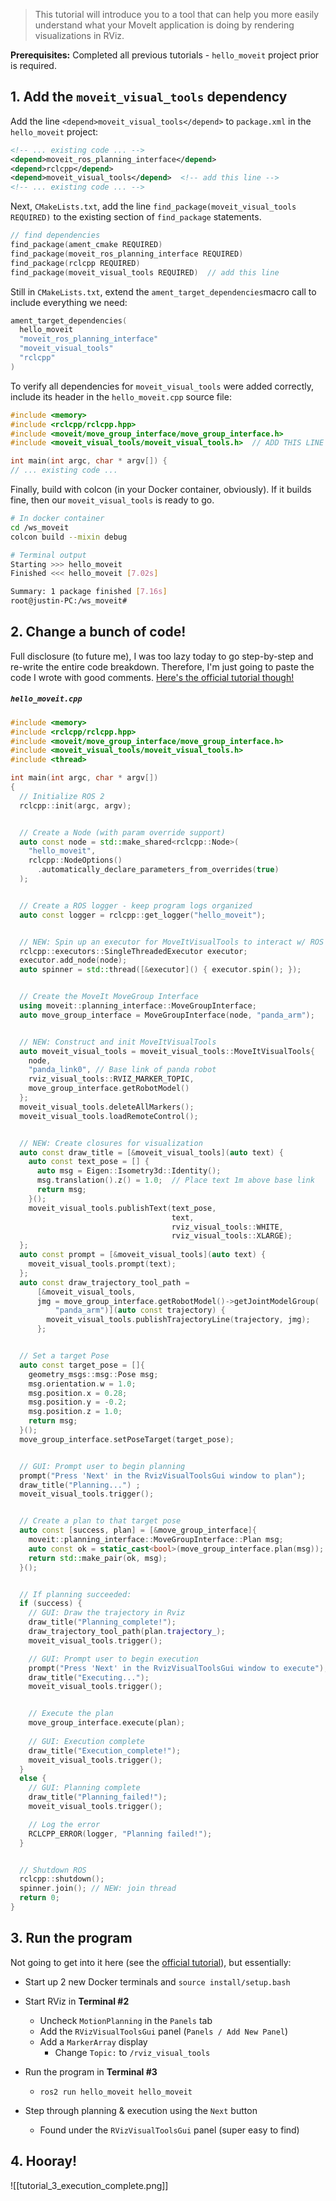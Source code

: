
> This tutorial will introduce you to a tool that can help you more easily understand what your MoveIt application is doing by rendering visualizations in RViz.

**Prerequisites:** Completed all previous tutorials - ```hello_moveit``` project prior is required.


## 1. Add the ```moveit_visual_tools``` dependency

Add the line ```<depend>moveit_visual_tools</depend>``` to ```package.xml``` in the ```hello_moveit``` project:

```xml
<!-- ... existing code ... -->
<depend>moveit_ros_planning_interface</depend>
<depend>rclcpp</depend>
<depend>moveit_visual_tools</depend>  <!-- add this line -->
<!-- ... existing code ... -->
```

Next, ```CMakeLists.txt```, add the line ```find_package(moveit_visual_tools REQUIRED)``` to the existing section of ```find_package``` statements.

```cpp
// find dependencies
find_package(ament_cmake REQUIRED)
find_package(moveit_ros_planning_interface REQUIRED)
find_package(rclcpp REQUIRED)
find_package(moveit_visual_tools REQUIRED)  // add this line
```

Still in ```CMakeLists.txt```, extend the ```ament_target_dependencies```macro call to include everything we need:

```cpp
ament_target_dependencies(
  hello_moveit
  "moveit_ros_planning_interface"
  "moveit_visual_tools"
  "rclcpp"
)
```

To verify all dependencies for ```moveit_visual_tools``` were added correctly, include its header in the ```hello_moveit.cpp``` source file:

```cpp
#include <memory>
#include <rclcpp/rclcpp.hpp>
#include <moveit/move_group_interface/move_group_interface.h>
#include <moveit_visual_tools/moveit_visual_tools.h>  // ADD THIS LINE

int main(int argc, char * argv[]) {
// ... existing code ...
```

Finally, build with colcon (in your Docker container, obviously). If it builds fine, then our ```moveit_visual_tools``` is ready to go.

```bash
# In docker container
cd /ws_moveit
colcon build --mixin debug
```

```bash
# Terminal output
Starting >>> hello_moveit
Finished <<< hello_moveit [7.02s]                     

Summary: 1 package finished [7.16s]
root@justin-PC:/ws_moveit# 
```


## 2. Change a bunch of code!

Full disclosure (to future me), I was too lazy today to go step-by-step and re-write the entire code breakdown. Therefore, I'm just going to paste the code I wrote with good comments. [Here's the official tutorial though!](https://moveit.picknik.ai/main/doc/tutorials/visualizing_in_rviz/visualizing_in_rviz.html)

##### ```hello_moveit.cpp```
```cpp
#include <memory>
#include <rclcpp/rclcpp.hpp>
#include <moveit/move_group_interface/move_group_interface.h>
#include <moveit_visual_tools/moveit_visual_tools.h>
#include <thread>

int main(int argc, char * argv[])
{
  // Initialize ROS 2
  rclcpp::init(argc, argv);


  // Create a Node (with param override support)
  auto const node = std::make_shared<rclcpp::Node>(
    "hello_moveit",
    rclcpp::NodeOptions()
      .automatically_declare_parameters_from_overrides(true)
  );


  // Create a ROS logger - keep program logs organized
  auto const logger = rclcpp::get_logger("hello_moveit");


  // NEW: Spin up an executor for MoveItVisualTools to interact w/ ROS
  rclcpp::executors::SingleThreadedExecutor executor;
  executor.add_node(node);
  auto spinner = std::thread([&executor]() { executor.spin(); });


  // Create the MoveIt MoveGroup Interface
  using moveit::planning_interface::MoveGroupInterface;
  auto move_group_interface = MoveGroupInterface(node, "panda_arm");


  // NEW: Construct and init MoveItVisualTools
  auto moveit_visual_tools = moveit_visual_tools::MoveItVisualTools{
    node,
    "panda_link0", // Base link of panda robot
    rviz_visual_tools::RVIZ_MARKER_TOPIC,
    move_group_interface.getRobotModel()
  };
  moveit_visual_tools.deleteAllMarkers();
  moveit_visual_tools.loadRemoteControl();


  // NEW: Create closures for visualization
  auto const draw_title = [&moveit_visual_tools](auto text) {
    auto const text_pose = [] {
      auto msg = Eigen::Isometry3d::Identity();
      msg.translation().z() = 1.0;  // Place text 1m above base link
      return msg;
    }();
    moveit_visual_tools.publishText(text_pose, 
                                    text, 
                                    rviz_visual_tools::WHITE,
                                    rviz_visual_tools::XLARGE);
  };
  auto const prompt = [&moveit_visual_tools](auto text) {
    moveit_visual_tools.prompt(text);
  };
  auto const draw_trajectory_tool_path =
      [&moveit_visual_tools,
      jmg = move_group_interface.getRobotModel()->getJointModelGroup(
          "panda_arm")](auto const trajectory) {
        moveit_visual_tools.publishTrajectoryLine(trajectory, jmg);
      };


  // Set a target Pose
  auto const target_pose = []{
    geometry_msgs::msg::Pose msg;
    msg.orientation.w = 1.0;
    msg.position.x = 0.28;
    msg.position.y = -0.2;
    msg.position.z = 1.0;
    return msg;
  }();
  move_group_interface.setPoseTarget(target_pose);


  // GUI: Prompt user to begin planning
  prompt("Press 'Next' in the RvizVisualToolsGui window to plan");
  draw_title("Planning...") ;
  moveit_visual_tools.trigger();


  // Create a plan to that target pose
  auto const [success, plan] = [&move_group_interface]{
    moveit::planning_interface::MoveGroupInterface::Plan msg;
    auto const ok = static_cast<bool>(move_group_interface.plan(msg));
    return std::make_pair(ok, msg);
  }();


  // If planning succeeded:
  if (success) {
    // GUI: Draw the trajectory in Rviz
    draw_title("Planning_complete!");
    draw_trajectory_tool_path(plan.trajectory_);
    moveit_visual_tools.trigger();

    // GUI: Prompt user to begin execution
    prompt("Press 'Next' in the RvizVisualToolsGui window to execute");
    draw_title("Executing...");
    moveit_visual_tools.trigger();


    // Execute the plan
    move_group_interface.execute(plan);
    
    // GUI: Execution complete
    draw_title("Execution_complete!");
    moveit_visual_tools.trigger();
  }
  else {
    // GUI: Planning complete
    draw_title("Planning_failed!");
    moveit_visual_tools.trigger();

    // Log the error
    RCLCPP_ERROR(logger, "Planning failed!");
  }


  // Shutdown ROS
  rclcpp::shutdown();
  spinner.join(); // NEW: join thread
  return 0;
}
```


## 3. Run the program

Not going to get into it here (see the [official tutorial](https://moveit.picknik.ai/main/doc/tutorials/visualizing_in_rviz/visualizing_in_rviz.html)), but essentially:

- Start up 2 new Docker terminals and ```source install/setup.bash```

- Start RViz in **Terminal #2**
	- Uncheck ```MotionPlanning``` in the ```Panels``` tab
	- Add the ```RVizVisualToolsGui``` panel (```Panels / Add New Panel```)
	- Add a ```MarkerArray``` display
		- Change ```Topic:``` to ```/rviz_visual_tools```

- Run the program in **Terminal #3**
	- ```ros2 run hello_moveit hello_moveit```

- Step through planning & execution using the ```Next``` button
	- Found under the ```RVizVisualToolsGui``` panel (super easy to find)


## 4. Hooray!

![[tutorial_3_execution_complete.png]]